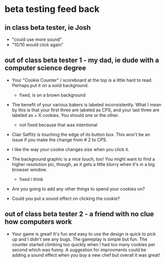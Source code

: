 # beta testing feed back
## in class beta tester, ie Josh
- "could use more sound"
- "10/10 would click again" 

## out of class beta tester 1 - my dad, ie dude with a computer science degree

- Your "Cookie Counter" / scoreboard at the top is a little hard to read. Perhaps put it on a solid background.
    - fixed, is on a brown background
- The benefit of your various bakers is labeled inconsistently. What I mean by this is that your first three are labeled as CPS, and your last three are labeled as + X cookies. You should one or the other. 
    - not fixed because that was intentional

- Clair Saffitz is touching the edge of its button box. This won't be an issue if you make the change from # 2 to CPS.

- I like  the way your cookie changes size when you click it. 

- The background graphic is a nice touch, too! You might want to find a higher resolution pic, though, as it gets a little blurry when it's in a big browser window. 
    - fixed i think
- Are you going to add any other things to spend your cookies on? 

- Could you put a sound effect on clicking the cookie? 

## out of class beta tester 2 - a friend with no clue how computers work

- Your game is great! It's fun and easy to use the design is quick to pick up and I didn't see any bugs. The gameplay is simple but fun. The counter started climbing too quickly when I had too many cookies per second which was funny. A suggestion for improvments could be adding a sound effect when you buy a new chef but overall it was great!




